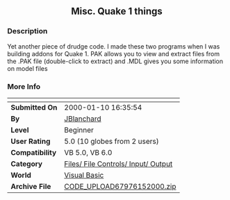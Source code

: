 ﻿<div align="center">

## Misc\. Quake 1 things


</div>

### Description

Yet another piece of drudge code. I made these two programs when I was building addons for Quake 1. PAK allows you to view and extract files from the .PAK file (double-click to extract) and .MDL gives you some information on model files
 
### More Info
 


<span>             |<span>
---                |---
**Submitted On**   |2000-01-10 16:35:54
**By**             |[JBlanchard](https://github.com/Planet-Source-Code/PSCIndex/blob/master/ByAuthor/jblanchard.md)
**Level**          |Beginner
**User Rating**    |5.0 (10 globes from 2 users)
**Compatibility**  |VB 5\.0, VB 6\.0
**Category**       |[Files/ File Controls/ Input/ Output](https://github.com/Planet-Source-Code/PSCIndex/blob/master/ByCategory/files-file-controls-input-output__1-3.md)
**World**          |[Visual Basic](https://github.com/Planet-Source-Code/PSCIndex/blob/master/ByWorld/visual-basic.md)
**Archive File**   |[CODE\_UPLOAD67976152000\.zip](https://github.com/Planet-Source-Code/jblanchard-misc-quake-1-things__1-8940/archive/master.zip)








